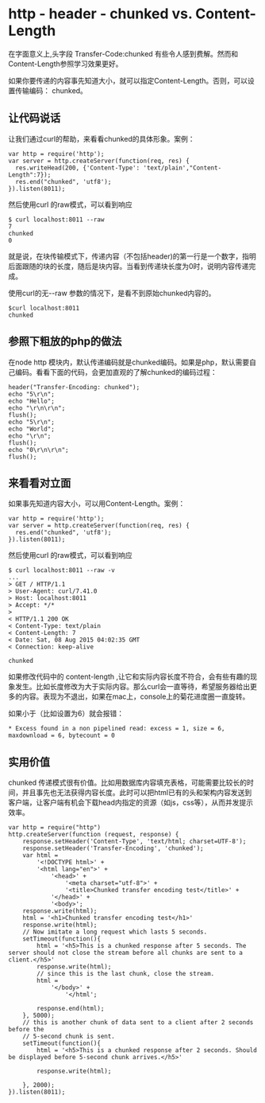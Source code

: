 # http - header - chunked vs. Content-Length

在字面意义上,头字段 Transfer-Code:chunked 有些令人感到费解。然而和Content-Length参照学习效果更好。

如果你要传递的内容事先知道大小，就可以指定Content-Length。否则，可以设置传输编码： chunked。

## 让代码说话

让我们通过curl的帮助，来看看chunked的具体形象。案例：

    var http = require('http');
    var server = http.createServer(function(req, res) {
      res.writeHead(200, {'Content-Type': 'text/plain',"Content-Length":7});
      res.end("chunked", 'utf8');
    }).listen(8011);

然后使用curl 的raw模式，可以看到响应

    $ curl localhost:8011 --raw 
    7
    chunked
    0

就是说，在块传输模式下，传递内容（不包括header)的第一行是一个数字，指明后面跟随的块的长度，随后是块内容。当看到传递块长度为0时，说明内容传递完成。

使用curl的无--raw 参数的情况下，是看不到原始chunked内容的。

    $curl localhost:8011 
    chunked

## 参照下粗放的php的做法

在node http 模块内，默认传递编码就是chunked编码。如果是php，默认需要自己编码。看看下面的代码，会更加直观的了解chunked的编码过程：

    header("Transfer-Encoding: chunked");
    echo "5\r\n";
    echo "Hello";
    echo "\r\n\r\n";
    flush();
    echo "5\r\n";
    echo "World";
    echo "\r\n";
    flush();
    echo "0\r\n\r\n";
    flush();
 
## 来看看对立面

如果事先知道内容大小，可以用Content-Length。案例：

    var http = require('http');
    var server = http.createServer(function(req, res) {
      res.end("chunked", 'utf8');
    }).listen(8011);

然后使用curl 的raw模式，可以看到响应

    $ curl localhost:8011 --raw -v
    ...
    > GET / HTTP/1.1
    > User-Agent: curl/7.41.0
    > Host: localhost:8011
    > Accept: */*
    > 
    < HTTP/1.1 200 OK
    < Content-Type: text/plain
    < Content-Length: 7
    < Date: Sat, 08 Aug 2015 04:02:35 GMT
    < Connection: keep-alive
    
    chunked

如果修改代码中的 content-length ,让它和实际内容长度不符合，会有些有趣的现象发生。比如长度修改为大于实际内容。那么curl会一直等待，希望服务器给出更多的内容。表现为不退出，如果在mac上，console上的菊花进度圈一直旋转。

如果小于（比如设置为6）就会报错：

    * Excess found in a non pipelined read: excess = 1, size = 6, maxdownload = 6, bytecount = 0

## 实用价值

chunked 传递模式很有价值。比如用数据库内容填充表格，可能需要比较长的时间，并且事先也无法获得内容长度。此时可以把html已有的头和架构内容发送到客户端，让客户端有机会下载head内指定的资源（如js，css等），从而并发提示效率。

    var http = require("http")
    http.createServer(function (request, response) {
        response.setHeader('Content-Type', 'text/html; charset=UTF-8');
        response.setHeader('Transfer-Encoding', 'chunked');
        var html =
            '<!DOCTYPE html>' +
            '<html lang="en">' +
                '<head>' +
                    '<meta charset="utf-8">' +
                    '<title>Chunked transfer encoding test</title>' +
                '</head>' +
                '<body>';
        response.write(html);
        html = '<h1>Chunked transfer encoding test</h1>'
        response.write(html);
        // Now imitate a long request which lasts 5 seconds.
        setTimeout(function(){
            html = '<h5>This is a chunked response after 5 seconds. The server should not close the stream before all chunks are sent to a client.</h5>'
            response.write(html);
            // since this is the last chunk, close the stream.
            html =
                '</body>' +
                    '</html';
     
            response.end(html);
        }, 5000);
        // this is another chunk of data sent to a client after 2 seconds before the
        // 5-second chunk is sent.
        setTimeout(function(){
            html = '<h5>This is a chunked response after 2 seconds. Should be displayed before 5-second chunk arrives.</h5>'
     
            response.write(html);
     
        }, 2000);
    }).listen(8011);
    